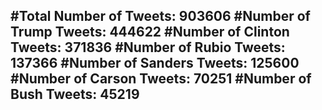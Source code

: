 #Total Number of Tweets: 903606 
#Number of Trump Tweets: 444622
#Number of Clinton Tweets: 371836
#Number of Rubio Tweets: 137366
#Number of Sanders Tweets: 125600
#Number of Carson Tweets: 70251
#Number of Bush Tweets: 45219
---
